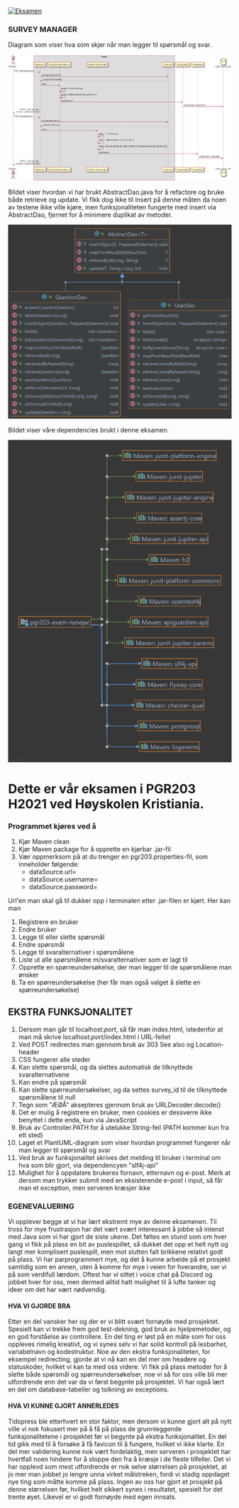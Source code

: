[![Eksamen](https://github.com/kristiania-pgr203-2021/pgr203-exam-runejac/actions/workflows/maven.yml/badge.svg)](https://github.com/kristiania-pgr203-2021/pgr203-exam-runejac/actions/workflows/maven.yml)

### SURVEY MANAGER

Diagram som viser hva som skjer når man legger til spørsmål og svar.

![](docs/survey-diagram.png)

Bildet viser hvordan vi har brukt AbstractDao.java for å refactore og bruke både retrieve og update.
Vi fikk dog ikke til insert på denne måten da noen av testene ikke ville kjøre, men funksjonaliteten fungerte med insert via AbstractDao, fjernet for å minimere duplikat av metoder.

![](docs/abstract-class-usage.png)

Bildet viser våre dependencies brukt i denne eksamen.

![](docs/dependencies.png)


# Dette er vår eksamen i PGR203 H2021 ved Høyskolen Kristiania. 

### Programmet kjøres ved å 
1. Kjør Maven clean
2. Kjør Maven package for å opprette en kjørbar .jar-fil
3. Vær oppmerksom på at du trenger en pgr203.properties-fil, som inneholder følgende:
   - dataSource.url=
   - dataSource.username=
   - dataSource.password=


Url'en man skal gå til dukker opp i terminalen etter .jar-filen er kjørt.
Her kan man 
1. Registrere en bruker
2. Endre bruker
3. Legge til eller slette spørsmål
4. Endre spørsmål
5. Legge til svaralternativer i spørsmålene
6. Liste ut alle spørsmålene m/svaralternativer som er lagt til
7. Opprette en spørreundersøkelse, der man legger til de spørsmålene man ønsker
8. Ta en spørreundersøkelse (her får man også valget å slette en spørreundersøkelse)


## EKSTRA FUNKSJONALITET
1. Dersom man går til localhost:*port*, så får man index.html, istedenfor at man må skrive localhost:*port*/index.html i URL-feltet
2. Ved POST redirectes man gjennom bruk av 303 See also og Location-header
3. CSS fungerer alle steder
4. Kan slette spørsmål, og da slettes automatisk de tilknyttede svaralternativene
5. Kan endre på spørsmål
6. Kan slette spørreundersøkelser, og da settes survey_id til de tilknyttede spørsmålene til null
7. Tegn som "ÆØÅ" aksepteres gjennom bruk av URLDecoder.decode()
8. Det er mulig å registrere en bruker, men cookies er dessverre ikke benyttet i dette enda, kun via JavaScript
9. Bruk av Controller.PATH for å utelukke String-feil (PATH kommer kun fra ett sted)
10. Laget et PlantUML-diagram som viser hvordan programmet fungerer når man legger til spørsmål og svar
11. Ved bruk av funksjonalitet skrives det melding til bruker i terminal om hva som blir gjort, via dependencyen "slf4j-api"
12. Mulighet for å oppdatere brukeres fornavn, etternavn og e-post. Merk at dersom man trykker submit med en eksisterende e-post i input, 
så får man et exception, men serveren kræsjer ikke

### EGENEVALUERING

Vi opplever begge at vi har lært ekstremt mye av denne eksamenen. Til tross for mye frustrasjon har det vært
svært interessant å jobbe så intenst med Java som vi har gjort de siste ukene. Det føltes en stund som om hver gang vi 
fikk på plass en bit av puslespillet, så dukket det opp et helt nytt og langt mer komplisert puslespill, men mot slutten
falt brikkene relativt godt på plass. Vi har parprogrammert mye, og det å kunne arbeide på et prosjekt samtidig som en annen, 
uten å komme for mye i veien for hverandre, ser vi på som verdifull lærdom. Oftest har vi sittet i voice chat på Discord og jobbet
hver for oss, men dermed alltid hatt mulighet til å lufte tanker og ideer om det har vært nødvendig.


#### HVA VI GJORDE BRA

Etter en del vansker her og der er vi blitt svært fornøyde med prosjektet. Spesielt kan vi trekke frem god test-dekning,
god bruk av hjelpemetoder, og en god forståelse av controllere. En del ting er løst på en måte som for oss oppleves
rimelig kreativt, og vi synes selv vi har solid kontroll på lesbarhet, variabelnavn og kodestruktur. Noe av den ekstra funksjonaliteten, 
for eksempel redirecting, gjorde at vi nå kan en del mer om headere og statuskoder, hvilket vi kan ta med oss videre.
Vi fikk på plass metoder for å slette både spørsmål og spørreundersøkelser, noe vi så for oss ville bli mer utfordrende enn det var
da vi først begynte på prosjektet. Vi har også lært en del om database-tabeller og tolkning av exceptions.


#### HVA VI KUNNE GJORT ANNERLEDES

Tidspress ble etterhvert en stor faktor, men dersom vi kunne gjort alt på nytt ville vi nok fokusert mer på å
få på plass de grunnleggende funksjonalitetene i prosjektet før vi begynte på ekstra funksjonalitet. En del tid gikk med til
å forsøke å få favicon til å fungere, hvilket vi ikke klarte. En del mer validering kunne nok vært fordelaktig, men
serveren i prosjektet har hvertfall noen hindere for å stoppe den fra å kræsje i de fleste tilfeller. Det vi har opplevd som mest utfordrende
er nok selve størrelsen på prosjektet, at jo mer man jobbet jo lengre unna virket målstreken, fordi vi stadig oppdaget nye ting
som måtte komme på plass. Ingen av oss har gjort et prosjekt på denne størrelsen før, hvilket helt sikkert synes i resultatet, 
spesielt for det trente øyet. Likevel er vi godt fornøyde med egen innsats.

